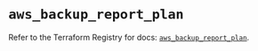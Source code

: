 # `aws_backup_report_plan`

Refer to the Terraform Registry for docs: [`aws_backup_report_plan`](https://registry.terraform.io/providers/hashicorp/aws/5.33.0/docs/resources/backup_report_plan).
